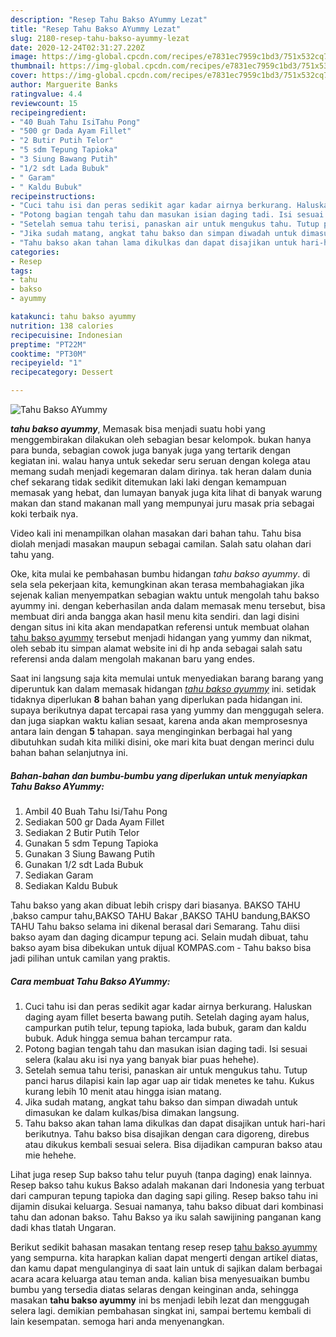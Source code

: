 ```yaml
---
description: "Resep Tahu Bakso AYummy Lezat"
title: "Resep Tahu Bakso AYummy Lezat"
slug: 2180-resep-tahu-bakso-ayummy-lezat
date: 2020-12-24T02:31:27.220Z
image: https://img-global.cpcdn.com/recipes/e7831ec7959c1bd3/751x532cq70/tahu-bakso-ayummy-foto-resep-utama.jpg
thumbnail: https://img-global.cpcdn.com/recipes/e7831ec7959c1bd3/751x532cq70/tahu-bakso-ayummy-foto-resep-utama.jpg
cover: https://img-global.cpcdn.com/recipes/e7831ec7959c1bd3/751x532cq70/tahu-bakso-ayummy-foto-resep-utama.jpg
author: Marguerite Banks
ratingvalue: 4.4
reviewcount: 15
recipeingredient:
- "40 Buah Tahu IsiTahu Pong"
- "500 gr Dada Ayam Fillet"
- "2 Butir Putih Telor"
- "5 sdm Tepung Tapioka"
- "3 Siung Bawang Putih"
- "1/2 sdt Lada Bubuk"
- " Garam"
- " Kaldu Bubuk"
recipeinstructions:
- "Cuci tahu isi dan peras sedikit agar kadar airnya berkurang. Haluskan daging ayam fillet beserta bawang putih. Setelah daging ayam halus, campurkan putih telur, tepung tapioka, lada bubuk, garam dan kaldu bubuk. Aduk hingga semua bahan tercampur rata."
- "Potong bagian tengah tahu dan masukan isian daging tadi. Isi sesuai selera (kalau aku isi nya yang banyak biar puas hehehe)."
- "Setelah semua tahu terisi, panaskan air untuk mengukus tahu. Tutup panci harus dilapisi kain lap agar uap air tidak menetes ke tahu. Kukus kurang lebih 10 menit atau hingga isian matang."
- "Jika sudah matang, angkat tahu bakso dan simpan diwadah untuk dimasukan ke dalam kulkas/bisa dimakan langsung."
- "Tahu bakso akan tahan lama dikulkas dan dapat disajikan untuk hari-hari berikutnya. Tahu bakso bisa disajikan dengan cara digoreng, direbus atau dikukus kembali sesuai selera. Bisa dijadikan campuran bakso atau mie hehehe."
categories:
- Resep
tags:
- tahu
- bakso
- ayummy

katakunci: tahu bakso ayummy 
nutrition: 138 calories
recipecuisine: Indonesian
preptime: "PT22M"
cooktime: "PT30M"
recipeyield: "1"
recipecategory: Dessert

---
```



![Tahu Bakso AYummy](https://img-global.cpcdn.com/recipes/e7831ec7959c1bd3/751x532cq70/tahu-bakso-ayummy-foto-resep-utama.jpg)

<b><i>tahu bakso ayummy</i></b>, Memasak bisa menjadi suatu hobi yang menggembirakan dilakukan oleh sebagian besar kelompok. bukan hanya para bunda, sebagian cowok juga banyak juga yang tertarik dengan kegiatan ini. walau hanya untuk sekedar seru seruan dengan kolega atau memang sudah menjadi kegemaran dalam dirinya. tak heran dalam dunia chef sekarang tidak sedikit ditemukan laki laki dengan kemampuan memasak yang hebat, dan lumayan banyak juga kita lihat di banyak warung makan dan stand makanan mall yang mempunyai juru masak pria sebagai koki terbaik nya.

Video kali ini menampilkan olahan masakan dari bahan tahu. Tahu bisa diolah menjadi masakan maupun sebagai camilan. Salah satu olahan dari tahu yang.

Oke, kita mulai ke pembahasan bumbu hidangan <i>tahu bakso ayummy</i>. di sela sela pekerjaan kita, kemungkinan akan terasa membahagiakan jika sejenak kalian menyempatkan sebagian waktu untuk mengolah tahu bakso ayummy ini. dengan keberhasilan anda dalam memasak menu tersebut, bisa membuat diri anda bangga akan hasil menu kita sendiri. dan lagi disini dengan situs ini kita akan mendapatkan referensi untuk membuat olahan <u>tahu bakso ayummy</u> tersebut menjadi hidangan yang yummy dan nikmat, oleh sebab itu simpan alamat website ini di hp anda sebagai salah satu referensi anda dalam mengolah makanan baru yang endes.


Saat ini langsung saja kita memulai untuk menyediakan barang barang yang diperuntuk kan dalam memasak hidangan <u><i>tahu bakso ayummy</i></u> ini. setidak tidaknya diperlukan <b>8</b> bahan bahan yang diperlukan pada hidangan ini. supaya berikutnya dapat tercapai rasa yang yummy dan menggugah selera. dan juga siapkan waktu kalian sesaat, karena anda akan memprosesnya antara lain dengan <b>5</b> tahapan. saya menginginkan berbagai hal yang dibutuhkan sudah kita miliki disini, oke mari kita buat dengan merinci dulu bahan bahan selanjutnya ini.

<!--inarticleads1-->

##### Bahan-bahan dan bumbu-bumbu yang diperlukan untuk menyiapkan Tahu Bakso AYummy:

1. Ambil 40 Buah Tahu Isi/Tahu Pong
1. Sediakan 500 gr Dada Ayam Fillet
1. Sediakan 2 Butir Putih Telor
1. Gunakan 5 sdm Tepung Tapioka
1. Gunakan 3 Siung Bawang Putih
1. Gunakan 1/2 sdt Lada Bubuk
1. Sediakan  Garam
1. Sediakan  Kaldu Bubuk


Tahu bakso yang akan dibuat lebih crispy dari biasanya. BAKSO TAHU ,bakso campur tahu,BAKSO TAHU Bakar ,BAKSO TAHU bandung,BAKSO TAHU Tahu bakso selama ini dikenal berasal dari Semarang. Tahu diisi bakso ayam dan daging dicampur tepung aci. Selain mudah dibuat, tahu bakso ayam bisa dibekukan untuk dijual KOMPAS.com - Tahu bakso bisa jadi pilihan untuk camilan yang praktis. 

<!--inarticleads2-->

##### Cara membuat Tahu Bakso AYummy:

1. Cuci tahu isi dan peras sedikit agar kadar airnya berkurang. Haluskan daging ayam fillet beserta bawang putih. Setelah daging ayam halus, campurkan putih telur, tepung tapioka, lada bubuk, garam dan kaldu bubuk. Aduk hingga semua bahan tercampur rata.
1. Potong bagian tengah tahu dan masukan isian daging tadi. Isi sesuai selera (kalau aku isi nya yang banyak biar puas hehehe).
1. Setelah semua tahu terisi, panaskan air untuk mengukus tahu. Tutup panci harus dilapisi kain lap agar uap air tidak menetes ke tahu. Kukus kurang lebih 10 menit atau hingga isian matang.
1. Jika sudah matang, angkat tahu bakso dan simpan diwadah untuk dimasukan ke dalam kulkas/bisa dimakan langsung.
1. Tahu bakso akan tahan lama dikulkas dan dapat disajikan untuk hari-hari berikutnya. Tahu bakso bisa disajikan dengan cara digoreng, direbus atau dikukus kembali sesuai selera. Bisa dijadikan campuran bakso atau mie hehehe.


Lihat juga resep Sup bakso tahu telur puyuh (tanpa daging) enak lainnya. Resep bakso tahu kukus Bakso adalah makanan dari Indonesia yang terbuat dari campuran tepung tapioka dan daging sapi giling. Resep bakso tahu ini dijamin disukai keluarga. Sesuai namanya, tahu bakso dibuat dari kombinasi tahu dan adonan bakso. Tahu Bakso ya iku salah sawijining panganan kang dadi khas tlatah Ungaran. 

Berikut sedikit bahasan masakan tentang resep resep <u>tahu bakso ayummy</u> yang sempurna. kita harapkan kalian dapat mengerti dengan artikel diatas, dan kamu dapat mengulanginya di saat lain untuk di sajikan dalam berbagai acara acara keluarga atau teman anda. kalian bisa menyesuaikan bumbu bumbu yang tersedia diatas selaras dengan keinginan anda, sehingga masakan <b>tahu bakso ayummy</b> ini bs menjadi lebih lezat dan menggugah selera lagi. demikian pembahasan singkat ini, sampai bertemu kembali di lain kesempatan. semoga hari anda menyenangkan.
